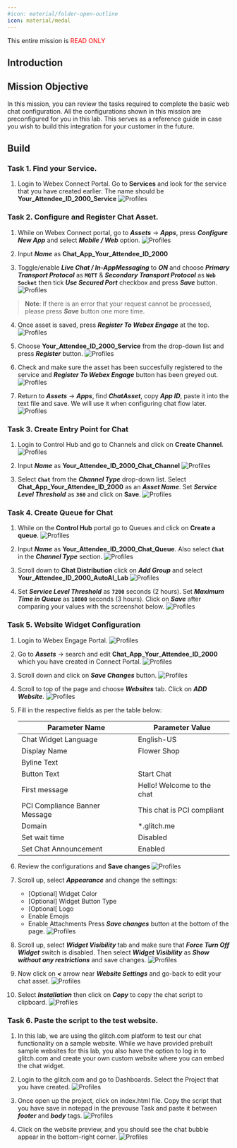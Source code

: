 ```yaml
---
#icon: material/folder-open-outline
icon: material/medal
---
```


This entire mission is <span style="color: red;">READ ONLY</span> 

## Introduction

## Mission Objective

In this mission, you can review the tasks required to complete the basic web chat configuration. All the configurations shown in this mission are preconfigured for you in this lab. This serves as a reference guide in case you wish to build this integration for your customer in the future.

## Build

### Task 1. Find your Service.
1. Login to Webex Connect Portal.
Go to **Services** and look for the service that you have created earlier. The name should be **<span class="attendee-id-container"><span class="attendee-id-placeholder" data-suffix="_2000_Service">Your_Attendee_ID</span>_2000_Service<span   class="copy" title="Click to copy!"></span></span>**
   ![Profiles](../graphics/Lab1_AI_Agent/4.1.png)

### Task 2. Configure and Register Chat Asset.

1. While on Webex Connect portal, go to ***Assets*** -> ***Apps***, press ***Configure New App*** and select ***Mobile / Web*** option.
   ![Profiles](../graphics/Lab1_AI_Agent/4.2.png)


2.  Input ***Name*** as **Chat_App_<span class="attendee-id-placeholder">Your_Attendee_ID</span>_2000**

3.  Toggle/enable ***Live Chat / In-AppMessaging*** to ***ON*** and choose ***Primary Transport Protocol*** as **`MQTT`** & ***Secondary Transport Protocol*** as **`Web Socket`** then tick ***Use Secured Port*** checkbox and press ***Save*** button.
   ![Profiles](../graphics/Lab1_AI_Agent/4.3.png)
>**Note**: If there is an error that your request cannot be processed, please press ***Save*** button one more time.



4.  Once asset is saved, press ***Register To Webex Engage*** at the top. 
   ![Profiles](../graphics/Lab1_AI_Agent/4.4.png)

5. Choose **<span class="attendee-id-placeholder">Your_Attendee_ID</span>_2000_Service** from the drop-down list and press ***Register*** button.
   ![Profiles](../graphics/Lab1_AI_Agent/4.5.png)

6.  Check and make sure the asset has been succesfully registered to the service and  ***Register To Webex Engage*** button has been greyed out.
   ![Profiles](../graphics/Lab1_AI_Agent/4.6.png)


7.  Return to ***Assets*** -> ***Apps***, find ***ChatAsset***, copy ***App ID***, paste it into the text file and save. We will use it when configuring chat flow later.
   ![Profiles](../graphics/Lab1_AI_Agent/4.7.png)


### Task 3. Create Entry Point for Chat

1. Login to Control Hub and go to Channels and click on **Create Channel**.
   ![Profiles](../graphics/Lab1_AI_Agent/4.8.png)


2.  Input ***Name*** as **<span class="attendee-id-container"><span class="attendee-id-placeholder" data-suffix="_2000_Chat_Channel">Your_Attendee_ID</span>_2000_Chat_Channel<span   class="copy" title="Click to copy!"></span></span>**
   ![Profiles](../graphics/Lab1_AI_Agent/4.9.png)

3. Select **`Chat`** from the ***Channel Type*** drop-down list. Select **Chat_App_<span class="attendee-id-placeholder">Your_Attendee_ID</span>_2000** as an ***Asset Name***. Set ***Service Level Threshold*** as **`360`** and click on **Save**.
   ![Profiles](../graphics/Lab1_AI_Agent/4.10.png)




### Task 4. Create Queue for Chat

1.  While on the **Control Hub** portal go to Queues and click on **Create a queue**.
   ![Profiles](../graphics/Lab1_AI_Agent/4.11.png)



2. Input ***Name*** as **<span class="attendee-id-container"><span class="attendee-id-placeholder" data-suffix="_2000_Chat_Queue">Your_Attendee_ID</span>_2000_Chat_Queue<span   class="copy" title="Click to copy!"></span></span>**. Also select **`Chat`** in the ***Channel Type*** section.
   ![Profiles](../graphics/Lab1_AI_Agent/4.12.png)

3. Scroll down to **Chat Distribution** click on ***Add Group*** and select **<span class="attendee-id-container"><span class="attendee-id-placeholder" data-suffix="_2000_Team">Your_Attendee_ID</span>_2000_AutoAI_Lab<span   class="copy" title="Click to copy!"></span></span>**
   ![Profiles](../graphics/Lab1_AI_Agent/4.13.gif)

4. Set ***Service Level Threshold*** as **`7200`** seconds (2 hours). Set ***Maximum Time in Queue*** as **`10800`** seconds (3 hours). Click on ***Save*** after comparing your values with the screenshot below.
   ![Profiles](../graphics/Lab1_AI_Agent/4.14.png)


### Task 5. Website Widget Configuration

1.  Login to Webex Engage Portal.
   ![Profiles](../graphics/Lab1_AI_Agent/4.15.gif)


2.  Go to ***Assets*** -> search and edit **Chat_App_<span class="attendee-id-placeholder">Your_Attendee_ID</span>_2000** which you have created in Connect Portal.
   ![Profiles](../graphics/Lab1_AI_Agent/4.16.gif)


3. Scroll down and click on ***Save Changes*** button.
   ![Profiles](../graphics/Lab1_AI_Agent/4.17.gif)

4.  Scroll to top of the page and choose ***Websites*** tab. Click on ***ADD Website***.
   ![Profiles](../graphics/Lab1_AI_Agent/4.18.gif)


5.  Fill in the respective fields as per the table below:

    | **Parameter Name**                | **Parameter Value**            |
    | ----------------------------- | -------------------------- |
    | Chat Widget Language          | English-US                 |
    | Display Name                  | Flower Shop                |
    | Byline Text                   |                            |
    | Button Text                   | Start Chat                 |
    | First message                 | Hello! Welcome to the chat |
    | PCI Compliance Banner Message | This chat is PCI compliant |
    | Domain                        | *.glitch.me                |
    | Set wait time                 | Disabled                   |
    | Set Chat Announcement         | Enabled                    | 


6. Review the configurations and **Save changes**
   ![Profiles](../graphics/Lab1_AI_Agent/4.19.gif)


7.  Scroll up, select ***Appearance*** and change the settings:
	- \[Optional\] Widget Color
	- \[Optional\] Widget Button Type
	- \[Optional\[ Logo
	- Enable Emojis
	- Enable Attachments
  Press ***Save changes*** button at the bottom of the page.
     ![Profiles](../graphics/Lab1_AI_Agent/4.20.gif)


 
8.  Scroll up, select ***Widget Visibility*** tab and make sure that ***Force Turn Off Widget*** switch is disabled.  Then select ***Widget Visibility*** as ***Show without any restrictions*** and save changes.
     ![Profiles](../graphics/Lab1_AI_Agent/4.21.gif)



9.  Now click on ***<*** arrow near ***Website Settings*** and go-back to edit your chat asset.
     ![Profiles](../graphics/Lab1_AI_Agent/4.22.gif)



10. Select ***Installation*** then click on ***Copy*** to copy the chat script to clipboard.
     ![Profiles](../graphics/Lab1_AI_Agent/4.23.gif)


### Task 6. Paste the script to the test website. 

1. In this lab, we are using the glitch.com platform to test our chat functionality on a sample website. While we have provided prebuilt sample websites for this lab, you also have the option to log in to glitch.com and create your own custom website where you can embed the chat widget.

2. Login to the glitch.com and go to Dashboards. Select the Project that you have created. 
     ![Profiles](../graphics/Lab1_AI_Agent/4.24.png)

3. Once open up the project, click on index.html file. Copy the script that you have save in notepad in the prevouse Task and paste it between ***footer*** and ***body*** tags. 
     ![Profiles](../graphics/Lab1_AI_Agent/4.25.gif)

4. Click on the website preview, and you should see the chat bubble appear in the bottom-right corner.
     ![Profiles](../graphics/Lab1_AI_Agent/4.26.gif)


